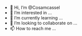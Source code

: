 - 👋 Hi, I’m @Cosamcassel
- 👀 I’m interested in ...
- 🌱 I’m currently learning ...
- 💞️ I’m looking to collaborate on ...
- 📫 How to reach me ...

<!---
Cosamcassel/Cosamcassel is a ✨ special ✨ repository because its `README.md` (this file) appears on your GitHub profile.
You can click the Preview link to take a look at your changes.
--->
